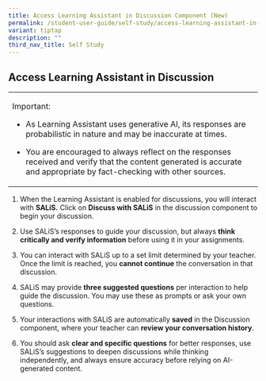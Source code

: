 ```yaml
---
title: Access Learning Assistant in Discussion Component (New)
permalink: /student-user-guide/self-study/access-learning-assistant-in-discussion-component/
variant: tiptap
description: ""
third_nav_title: Self Study
---
```

<h2>Access Learning Assistant in Discussion</h2>
<table style="minWidth: 25px">
<colgroup>
<col>
</colgroup>
<tbody>
<tr>
<td rowspan="1" colspan="1">
<p>Important:</p>
<ul data-tight="true" class="tight">
<li>
<p>As Learning Assistant uses generative AI, its responses are probabilistic
in nature and may be inaccurate at times.</p>
</li>
<li>
<p>You are encouraged to always reflect on the responses received and verify
that the content generated is accurate and appropriate by fact-checking
with other sources.</p>
</li>
</ul>
</td>
</tr>
</tbody>
</table>
<ol data-tight="true" class="tight">
<li>
<p>When the Learning Assistant is enabled for discussions, you will interact
with <strong>SALiS.</strong> Click on <strong>Discuss with SALiS</strong> in
the discussion component to begin your discussion.</p>
</li>
<li>
<p>Use SALiS’s responses to guide your discussion, but always <strong>think critically and verify information</strong> before
using it in your assignments.</p>
</li>
<li>
<p>You can interact with SALiS up to a set limit determined by your teacher.
Once the limit is reached, you <strong>cannot continue</strong> the conversation
in that discussion.</p>
</li>
<li>
<p>SALiS may provide <strong>three suggested questions</strong> per interaction
to help guide the discussion. You may use these as prompts or ask your
own questions.</p>
</li>
<li>
<p>Your interactions with SALiS are automatically <strong>saved</strong> in
the Discussion component, where your teacher can <strong>review your conversation history</strong>.</p>
</li>
<li>
<p>You should ask <strong>clear and specific questions</strong> for better
responses, use SALiS’s suggestions to deepen discussions while thinking
independently, and always ensure accuracy before relying on AI-generated
content.</p>
</li>
</ol>
<p></p>